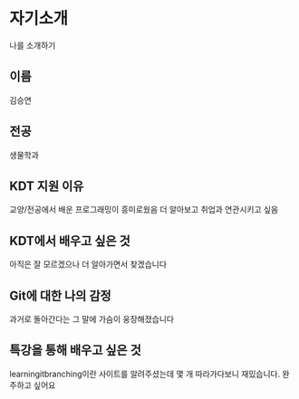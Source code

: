 # 자기소개
나를 소개하기

## 이름
김승연

## 전공
생물학과

## KDT 지원 이유
교양/전공에서 배운 프로그래밍이 흥미로웠음 더 알아보고 취업과 연관시키고 싶음

## KDT에서 배우고 싶은 것
아직은 잘 모르겠으나 더 알아가면서 찾겠습니다

## Git에 대한 나의 감정
과거로 돌아간다는 그 말에 가슴이 웅장해졌습니다

## 특강을 통해 배우고 싶은 것
learningitbranching이란 사이트를 알려주셨는데 몇 개 따라가다보니 재밌습니다. 완주하고 싶어요